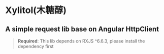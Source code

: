 # Xylitol(木糖醇)

## A simple request lib base on Angular HttpClient

> **Required**: This lib depends on RXJS ^6.6.3, please install the dependency first